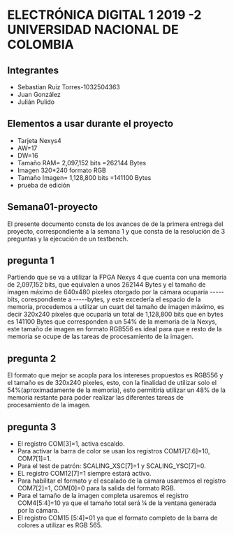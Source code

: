 ﻿# ELECTRÓNICA DIGITAL 1 2019 -2 UNIVERSIDAD NACIONAL DE COLOMBIA 
## Integrantes
* Sebastian Ruiz Torres-1032504363
* Juan González
* Julián Pulido
## Elementos a usar durante el proyecto
* Tarjeta Nexys4
* AW=17
* DW=16
* Tamaño RAM= 2,097,152 bits =262144 Bytes
* Imagen 320*240 formato RGB
* Tamaño Imagen= 1,128,800 bits =141100 Bytes
* prueba de edición
## Semana01-proyecto

El presente documento consta de los avances de de la primera entrega del proyecto, correspondiente a la semana 1 y que consta de la resolución de 3 preguntas y la ejecución de un testbench.

## pregunta 1
Partiendo que se va a utilizar la FPGA Nexys 4 que cuenta con una memoria de  2,097,152 bits, que equivalen a unos 262144 Bytes y el tamaño de imagen máximo  de 640x480 píxeles otorgado por la cámara ocuparía ----- bits, corespondiente a -----bytes, y este excedería el espacio de la memoria, procedemos a utilizar un cuart del tamaño de imagen máximo, es decir 320x240 píxeles que ocuparía un total de 1,128,800 bits que en bytes es 141100 Bytes que corresponden a un 54% de la memoria de la Nexys, este tamaño de imagen en formato RGB556 es ideal para que e resto de la memoria se ocupe de las tareas de procesamiento de la imagen.

## pregunta 2
El formato que mejor se acopla para los intereses propuestos es RGB556 y el tamaño es de 320x240 píxeles, esto, con la finalidad de utilizar solo 
el 54%(aproximadamente de la memoria), esto permitiría utilizar un 48% de la memoria restante para poder realizar las diferentes tareas de procesamiento de la imagen.

## pregunta 3

* El registro COM[3]=1, activa escaldo.
* Para activar la barra de color se usan los registros COM17[7:6]=10, COM7[1]=1.
* Para el test de patrón: SCALING_XSC[7]=1 y SCALING_YSC[7]=0.
* EL registro COM12[7]=1 siempre estará activo.
* Para habilitar el formato y el escalado de la cámara usaremos el registro COM7[2]=1, COM[0]=0 para la salida del formato RGB.
* Para el tamaño de la imagen completa usaremos el registro COM4[5:4]=10 ya que el tamaño total será ¼ de la ventana generada por la cámara.
* El registro COM15 [5:4]=01 ya que el formato completo de la barra de colores a utilizar es RGB 565.



